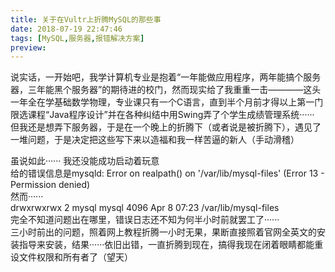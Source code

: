 ```yaml
---
title: 关于在Vultr上折腾MySQL的那些事
date: 2018-07-19 22:47:46
tags: [MySQL,服务器,报错解决方案]
preview:
---
```

<!--more-->
说实话，一开始吧，我学计算机专业是抱着“一年能做应用程序，两年能搞个服务器，三年能黑个服务器”的期待进的校门，然而现实给了我重重一击————这头一年全在学基础数学物理，专业课只有一个C语言，直到半个月前才得以上第一门限选课程“Java程序设计”并在各种纠结中用Swing弄了个学生成绩管理系统······  
但我还是想弄下服务器，于是在一个晚上的折腾下（或者说是被折腾下），遇见了一堆问题，于是决定把这些写下来以造福和我一样苦逼的新人（手动滑稽）  

虽说如此······ 我还没能成功启动着玩意  
给的错误信息是mysqld: Error on realpath() on '/var/lib/mysql-files' (Error 13 - Permission denied)  
然而······  
drwxrwxrwx 2 mysql mysql 4096 Apr  8 07:23 /var/lib/mysql-files  
完全不知道问题出在哪里，错误日志还不知为何半小时前就罢工了······   
三小时前出的问题，照着网上教程折腾一小时无果，果断直接照着官网全英文的安装指导来安装，结果······依旧出错，一直折腾到现在，搞得我现在闭着眼睛都能重设文件权限和所有者了（望天）
<!--more-->